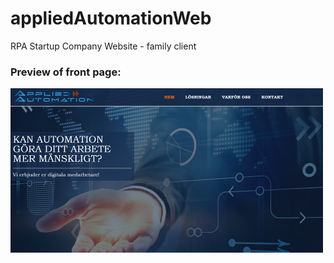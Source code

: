 # appliedAutomationWeb
RPA Startup Company Website - family client

### Preview of front page:
![Image of game](readmeImages/preview.png)
